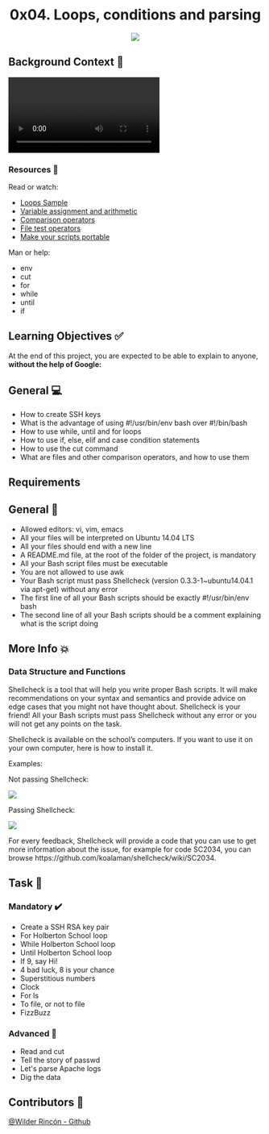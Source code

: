 <h1 align="center">0x04. Loops, conditions and parsing</h1>
<p align="center"> <img src = "https://i1.wp.com/geniusitt.com/wp-content/uploads/2018/08/DevOpstools-1.png?fit=1024%2C543&ssl=1" /></p>


## Background Context :floppy_disk:

<p align="left"><video src="https://youtu.be/BC2neyc5GcI"></video></p>

### Resources :notebook:

Read or watch:

- [Loops Sample](https://denovatoanovato.net/wp-content/hostinger-page-cache/instalar-arch-linux/_index.html)
- [Variable assignment and arithmetic](http://tldp.org/LDP/abs/html/ops.html)
- [Comparison operators](http://tldp.org/LDP/abs/html/comparison-ops.html)
- [File test operators](http://tldp.org/LDP/abs/html/fto.html)
- [Make your scripts portable](https://www.cyberciti.biz/tips/finding-bash-perl-python-portably-using-env.html)

Man or help:

- env
- cut
- for
- while
- until
- if


## Learning Objectives :white_check_mark:
At the end of this project, you are expected to be able to explain to anyone, **without the help of Google:**

## General :computer: 

- How to create SSH keys
- What is the advantage of using #!/usr/bin/env bash over #!/bin/bash
- How to use while, until and for loops
- How to use if, else, elif and case condition statements
- How to use the cut command
- What are files and other comparison operators, and how to use them

## Requirements

## General :minidisc:

- Allowed editors: vi, vim, emacs
- All your files will be interpreted on Ubuntu 14.04 LTS
- All your files should end with a new line
- A README.md file, at the root of the folder of the project, is mandatory
- All your Bash script files must be executable
- You are not allowed to use awk
- Your Bash script must pass Shellcheck (version 0.3.3-1~ubuntu14.04.1 via apt-get) without any error
- The first line of all your Bash scripts should be exactly #!/usr/bin/env bash
- The second line of all your Bash scripts should be a comment explaining what is the script doing


## More Info :boom:
 
### Data Structure and Functions
Shellcheck is a tool that will help you write proper Bash scripts. It will make recommendations on your syntax and semantics and provide advice on edge cases that you might not have thought about. Shellcheck is your friend! All your Bash scripts must pass Shellcheck without any error or you will not get any points on the task.

Shellcheck is available on the school’s computers. If you want to use it on your own computer, here is how to install it.

Examples:

Not passing Shellcheck:

<p align="left"><img src="https://s3.amazonaws.com/intranet-projects-files/holbertonschool-sysadmin_devops/251/Vxotqyj.png" /></p>

Passing Shellcheck:

<p align="left"><img src="https://s3.amazonaws.com/intranet-projects-files/holbertonschool-sysadmin_devops/251/ubHWxDU.png" /></p>
For every feedback, Shellcheck will provide a code that you can use to get more information about the issue, for example for code SC2034, you can browse https://github.com/koalaman/shellcheck/wiki/SC2034.


## Task :notebook:

### Mandatory :heavy_check_mark:
- Create a SSH RSA key pair
- For Holberton School loop
- While Holberton School loop
- Until Holberton School loop
-  If 9, say Hi!
- 4 bad luck, 8 is your chance
- Superstitious numbers
- Clock
- For ls
- To file, or not to file
- FizzBuzz

### Advanced :red_circle:
- Read and cut
- Tell the story of passwd
- Let's parse Apache logs
- Dig the data

## Contributors :busts_in_silhouette: 
[@Wilder Rincón - Github](https://github.com/wildcox80)
